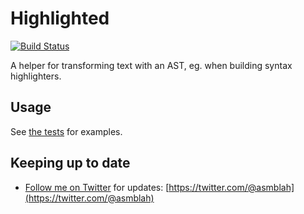 Highlighted
===========

[![Build Status](https://secure.travis-ci.org/asmblah/highlighted.png?branch=master)](http://travis-ci.org/asmblah/highlighted)

A helper for transforming text with an AST, eg. when building syntax highlighters.

Usage
-----

See [the tests](https://github.com/asmblah/highlighted/tree/master/test) for examples.

Keeping up to date
------------------
- [Follow me on Twitter](https://twitter.com/@asmblah) for updates: [https://twitter.com/@asmblah](https://twitter.com/@asmblah)
